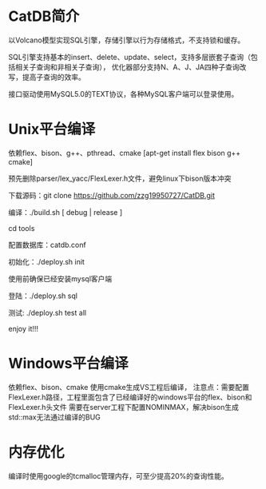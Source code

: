 # CatDB简介
以Volcano模型实现SQL引擎，存储引擎以行为存储格式，不支持锁和缓存。

SQL引擎支持基本的insert、delete、update、select，支持多层嵌套子查询（包括相关子查询和非相关子查询），
优化器部分支持N、A、J、JA四种子查询改写，提高子查询的效率。

接口驱动使用MySQL5.0的TEXT协议，各种MySQL客户端可以登录使用。

# Unix平台编译
依赖flex、bison、g++、pthread、cmake [apt-get install flex bison g++ cmake]

预先删除parser/lex_yacc/FlexLexer.h文件，避免linux下bison版本冲突

下载源码：git clone https://github.com/zzg19950727/CatDB.git

编译：./build.sh [ debug | release ]

cd tools

配置数据库：catdb.conf

初始化：./deploy.sh init

使用前确保已经安装mysql客户端

登陆：./deploy.sh sql

测试: ./deploy.sh test all

enjoy it!!!

# Windows平台编译
依赖flex、bison、cmake
使用cmake生成VS工程后编译，
注意点：需要配置FlexLexer.h路径，工程里面包含了已经编译好的windows平台的flex、bison和FlexLexer.h头文件
需要在server工程下配置NOMINMAX，解决bison生成std::max无法通过编译的BUG

# 内存优化
编译时使用google的tcmalloc管理内存，可至少提高20%的查询性能。


